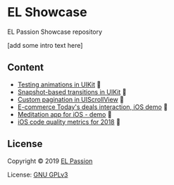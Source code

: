 # EL Showcase

EL Passion Showcase repository

[add some intro text here]

## Content

- [Testing animations in UIKit](content/testing-UIKit-animations) 
- [Snapshot-based transitions in UIKit](content/UIKit-snaphot-transitions) 
- [Custom pagination in UIScrollView](content/UIScrollView-custom-pagination) 
- [E-commerce Today's deals interaction, iOS demo](content/ecommerce-ios-demo) 
- [Meditation app for iOS - demo](content/meditation-ios-demo) 
- [iOS code quality metrics for 2018](content/iOS-code-quality-2018) 

## License

Copyright © 2019 [EL Passion](https://www.elpassion.com)

License: [GNU GPLv3](LICENSE)
